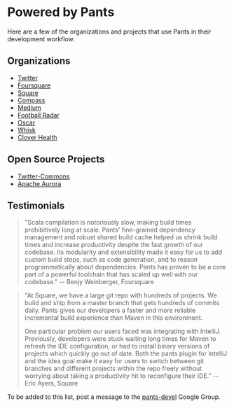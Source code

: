 Powered by Pants
================

Here are a few of the organizations and projects that use Pants in their
 development workflow.

Organizations
-------------

- [Twitter](http://twitter.com)
- [Foursquare](http://foursquare.com)
- [Square](https://squareup.com)
- [Compass](https://www.compass.com)
- [Medium](https://medium.com/)
- [Football Radar](http://www.footballradar.com/)
- [Oscar](https://www.hioscar.com/)
- [Whisk](https://whisk.com)
- [Clover Health](http://www.cloverhealth.com/)

Open Source Projects
--------------------

- [Twitter-Commons](https://github.com/twitter/commons/)
- [Apache Aurora](http://aurora.apache.org/)

Testimonials
------------

> "Scala compilation is notoriously slow, making build times prohibitively long at scale. Pants'
> fine-grained dependency management and robust shared build cache helped us shrink build times and
> increase productivity despite the fast growth of our codebase. Its modularity and extensibility
> made it easy for us to add custom build steps, such as code generation, and to reason
> programmatically about dependencies. Pants has proven to be a core part of a powerful toolchain
> that has scaled up well with our codebase." -- Benjy Weinberger, Foursquare


> "At Square, we have a large git repo with hundreds of projects.  We build and ship
> from a master branch that gets hundreds of commits daily.  Pants gives our developers
> a faster and more reliable incremental build experience than Maven in this environment.
>
> One particular problem our users faced was integrating with IntelliJ.   Previously,
> developers were stuck waiting long times for Maven to refresh the IDE configuration, or had
> to install binary versions of projects which quickly go out of date.   Both the pants
> plugin for IntelliJ and the idea goal make it easy for users to switch between git branches
> and different projects within the repo freely  without worrying about taking a productivity
> hit to reconfigure their IDE."  -- Eric Ayers, Square


To be added to this list, post a message to the
[pants-devel](https://groups.google.com/forum/#!forum/pants-devel) Google Group.
